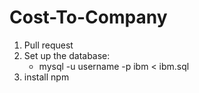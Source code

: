 # Cost-To-Company
1. Pull request
2. Set up the database:
	- mysql -u username -p ibm < ibm.sql
3. install npm

